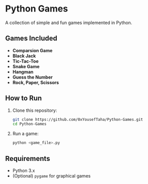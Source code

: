 # Python Games

A collection of simple and fun games implemented in Python.  


## Games Included

- **Comparsion Game**  
- **Black Jack**  
- **Tic-Tac-Toe**  
- **Snake Game**  
- **Hangman**  
- **Guess the Number**  
- **Rock, Paper, Scissors**  


## How to Run

1. Clone this repository:
   ```bash
   git clone https://github.com/0xYousefTaha/Python-Games.git
   cd Python-Games
   ```
2. Run a game:
   ```bash
   python <game_file>.py
   ```

## Requirements

- Python 3.x  
- (Optional) `pygame` for graphical games
